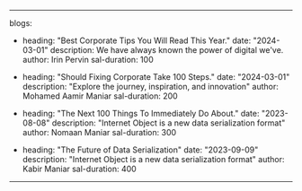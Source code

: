 ---

blogs:
  - heading: "Best Corporate Tips You Will Read This Year."
    date: "2024-03-01"
    description: We have always known the power of digital we've.
    author: Irin Pervin
    sal-duration: 100

  - heading: "Should Fixing Corporate Take 100 Steps."
    date: "2024-03-01"
    description: "Explore the journey, inspiration, and innovation"
    author: Mohamed Aamir Maniar
    sal-duration: 200

  - heading: "The Next 100 Things To Immediately Do About."
    date: "2023-08-08"
    description: "Internet Object is a new data serialization format"
    author: Nomaan Maniar
    sal-duration: 300

  - heading: "The Future of Data Serialization"
    date: "2023-09-09"
    description: "Internet Object is a new data serialization format"
    author: Kabir Maniar
    sal-duration: 400

---